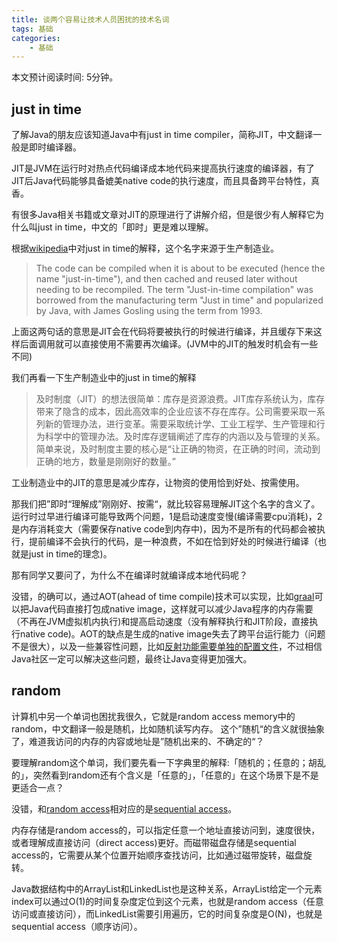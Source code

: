 ```yaml
---
title: 谈两个容易让技术人员困扰的技术名词
tags: 基础
categories:
    - 基础
---
```


本文预计阅读时间: 5分钟。

## just in time

了解Java的朋友应该知道Java中有just in time compiler，简称JIT，中文翻译一般是即时编译器。

JIT是JVM在运行时对热点代码编译成本地代码来提高执行速度的编译器，有了JIT后Java代码能够具备媲美native code的执行速度，而且具备跨平台特性，真香。

有很多Java相关书籍或文章对JIT的原理进行了讲解介绍，但是很少有人解释它为什么叫just in time，中文的「即时」更是难以理解。

根据[wikipedia](https://en.wikipedia.org/wiki/Just-in-time_compilation)中对just in time的解释，这个名字来源于生产制造业。

> The code can be compiled when it is about to be executed (hence the name "just-in-time"), and then cached and reused later without needing to be recompiled.
> The term "Just-in-time compilation" was borrowed from the manufacturing term "Just in time" and popularized by Java, with James Gosling using the term from 1993.

上面这两句话的意思是JIT会在代码将要被执行的时候进行编译，并且缓存下来这样后面调用就可以直接使用不需要再次编译。(JVM中的JIT的触发时机会有一些不同)

我们再看一下生产制造业中的just in time的解释

> 及时制度（JIT）的想法很简单：库存是资源浪费。JIT库存系统认为，库存带来了隐含的成本，因此高效率的企业应该不存在库存。公司需要采取一系列新的管理办法，进行变革。需要采取统计学、工业工程学、生产管理和行为科学中的管理办法。及时库存逻辑阐述了库存的内涵以及与管理的关系。
> 简单来说，及时制度主要的核心是“让正确的物资，在正确的时间，流动到正确的地方，数量是刚刚好的数量。”

工业制造业中的JIT的意思是减少库存，让物资的使用恰到好处、按需使用。

那我们把”即时“理解成”刚刚好、按需“，就比较容易理解JIT这个名字的含义了。运行时过早进行编译可能导致两个问题，1是启动速度变慢(编译需要cpu消耗)，2是内存消耗变大（需要保存native code到内存中)，因为不是所有的代码都会被执行，提前编译不会执行的代码，是一种浪费，不如在恰到好处的时候进行编译（也就是just in time的理念)。

那有同学又要问了，为什么不在编译时就编译成本地代码呢？

没错，的确可以，通过AOT(ahead of time compile)技术可以实现，比如[graal](https://www.graalvm.org/why-graalvm/#create-a-native-image)可以把Java代码直接打包成native image，这样就可以减少Java程序的内存需要（不再在JVM虚拟机内执行)和提高启动速度（没有解释执行和JIT阶段，直接执行native code)。AOT的缺点是生成的native image失去了跨平台运行能力（问题不是很大），以及一些兼容性问题，比如[反射功能需要单独的配置文件](https://www.graalvm.org/reference-manual/native-image/BuildConfiguration/#building-native-image-with-java-reflection-example)，不过相信Java社区一定可以解决这些问题，最终让Java变得更加强大。

## random 

计算机中另一个单词也困扰我很久，它就是random access memory中的random，中文翻译一般是随机，比如随机读写内存。
这个”随机“的含义就很抽象了，难道我访问的内存的内容或地址是”随机出来的、不确定的“？

要理解random这个单词，我们要先看一下字典里的解释:「随机的；任意的；胡乱的」，突然看到random还有个含义是「任意的」，「任意的」在这个场景下是不是更适合一点？

没错，和[random access](https://en.wikipedia.org/wiki/Random_access)相对应的是[sequential access](https://en.wikipedia.org/wiki/Sequential_access)。

内存存储是random access的，可以指定任意一个地址直接访问到，速度很快，或者理解成直接访问（direct access)更好。而磁带磁盘存储是sequential access的，它需要从某个位置开始顺序查找访问，比如通过磁带旋转，磁盘旋转。

Java数据结构中的ArrayList和LinkedList也是这种关系，ArrayList给定一个元素index可以通过O(1)的时间复杂度定位到这个元素，也就是random access（任意访问或直接访问），而LinkedList需要引用遍历，它的时间复杂度是O(N)，也就是sequential access（顺序访问）。